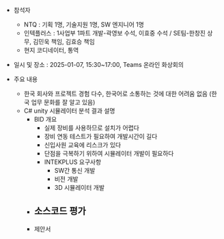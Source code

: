 
- 참석자
	- NTQ : 기획 1명, 기술지원 1명, SW 엔지니어 1명
	- 인텍플러스 : 1사업부 1파트 개발-곽영보 수석,  이효중 수석 / SE팀-한창진 상무, 김민욱 책임, 김효승 책임
	- 현지 코디네이터, 통역
- 일시 및 장소 : 2025-01-07, 15:30~17:00, Teams 온라인 화상회의

- 주요 내용
	- 한국 회사와 프로젝트 경험 다수, 한국어로 소통하는 것에 대한 어려움 없음 (한국 업무 문화를 잘 알고 있음)
	- C# unity 시뮬레이터 분석 결과 설명
		- BID 개요
			- 실제 장비를 사용하므로 설치가 어렵다
			- 장비 연동 테스트가 필요하여 개발시간이 길다
			- 신입사원 교육에 리스크가 있다
			- 단점을 극복하기 위하여 시뮬레이터 개발이 필요하다
			- INTEKPLUS 요구사항
				- SW간 통신 개발
				- 비전 개발
				- 3D 시뮬레이터 개발
		- 소스코드 평가
			- 
		- 제안서